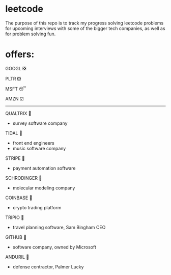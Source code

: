 # leetcode

The purpose of this repo is to track my progress solving leetcode problems for upcoming interviews with some of the bigger tech companies, as well as for problem solving fun.

# offers:

GOOGL ❎

PLTR ❎

MSFT 😴

AMZN &#x2611;

----------------------------------------------------------------------------------------------------------------------

QUALTRIX 🤔
  - survey software company

TIDAL 🤔
  - front end engineers
  - music software company

STRIPE 🤔
  - payment automation software

SCHRODINGER 🤔
  - molecular modeling company

COINBASE 🤔
  - crypto trading platform

TRIPIO 🤔
  - travel planning software, Sam Bingham CEO

GITHUB 🤔
  - software company, owned by Microsoft

ANDURIL 🤔
  - defense contractor, Palmer Lucky
